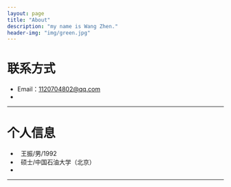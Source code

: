 ```yaml
---
layout: page
title: "About"
description: "my name is Wang Zhen."
header-img: "img/green.jpg"
---
```





# 联系方式

*   Email：1120704802@qq.com
*  

* * *

# 个人信息

*   王振/男/1992
*   硕士/中国石油大学（北京）
*  

* * *
